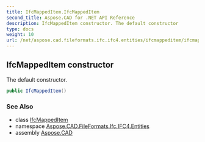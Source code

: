```yaml
---
title: IfcMappedItem.IfcMappedItem
second_title: Aspose.CAD for .NET API Reference
description: IfcMappedItem constructor. The default constructor
type: docs
weight: 10
url: /net/aspose.cad.fileformats.ifc.ifc4.entities/ifcmappeditem/ifcmappeditem/
---
```

## IfcMappedItem constructor

The default constructor.

```csharp
public IfcMappedItem()
```

### See Also

* class [IfcMappedItem](../)
* namespace [Aspose.CAD.FileFormats.Ifc.IFC4.Entities](../../ifcmappeditem/)
* assembly [Aspose.CAD](../../../)


